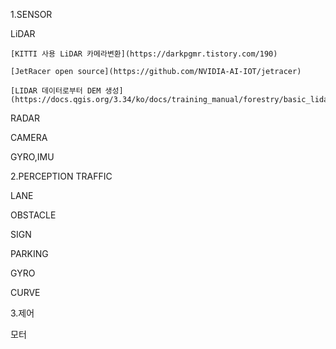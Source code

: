 1.SENSOR

  LiDAR

    [KITTI 사용 LiDAR 카메라변환](https://darkpgmr.tistory.com/190)

    [JetRacer open source](https://github.com/NVIDIA-AI-IOT/jetracer)

    [LIDAR 데이터로부터 DEM 생성](https://docs.qgis.org/3.34/ko/docs/training_manual/forestry/basic_lidar.html)

  RADAR
    
  CAMERA
    
  GYRO,IMU
    

2.PERCEPTION
  TRAFFIC
    
  LANE
    
  OBSTACLE
    
  SIGN
    
  PARKING
    
  GYRO
    
  CURVE
    

3.제어

  모터
    
